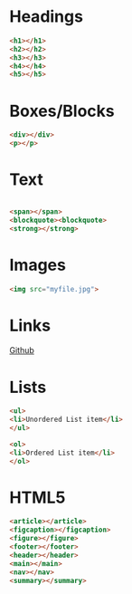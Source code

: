 # Headings

```html
<h1></h1>
<h2></h2>
<h3></h3>
<h4></h4>
<h5></h5>
```

# Boxes/Blocks
```html
<div></div>
<p></p>
```

# Text
```html

<span></span>
<blockquote><blockquote>
<strong></strong>
```

# Images
```html
<img src="myfile.jpg">
```

# Links
<a href="https://github.com">Github</a>

# Lists
```html
<ul>
<li>Unordered List item</li>
</ul>
```

```html
<ol>
<li>Ordered List item</li>
</ol>
```

# HTML5

```html
<article></article>
<figcaption></figcaption>
<figure></figure>
<footer></footer>
<header></header>
<main></main>
<nav></nav>
<summary></summary>
```
